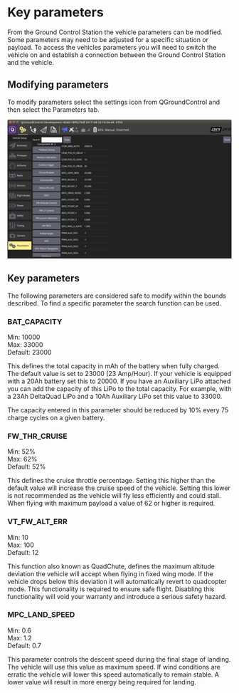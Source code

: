 # Key parameters

From the Ground Control Station the vehicle parameters can be modified. Some parameters may need to be adjusted for a specific situation or payload. To access the vehicles parameters you will need to switch the vehicle on and establish a connection between the Ground Control Station and the vehicle.

## Modifying parameters

To modify parameters select the settings icon from QGroundControl and then select the Parameters tab.

![](<../assets/QGC Params.png>)

## Key parameters

The following parameters are considered safe to modify within the bounds described. To find a specific parameter the search function can be used.

### **BAT\_CAPACITY**

Min: 10000\
Max: 33000\
Default: 23000

This defines the total capacity in mAh of the battery when fully charged. The default value is set to 23000 (23 Amp/Hour). If your vehicle is equipped with a 20Ah battery set this to 20000. If you have an Auxiliary LiPo attached you can add the capacity of this LiPo to the total capacity. For example, with a 23Ah DeltaQuad LiPo and a 10Ah Auxiliary LiPo set this value to 33000.

The capacity entered in this parameter should be reduced by 10% every 75 charge cycles on a given battery.

### FW\_THR\_CRUISE

Min: 52%\
Max: 62%\
Default: 52%

This defines the cruise throttle percentage. Setting this higher than the default value will increase the cruise speed of the vehicle. Setting this lower is not recommended as the vehicle will fly less efficiently and could stall. When flying with maximum payload a value of 62 or higher is required.

### VT\_FW\_ALT\_ERR

Min: 10\
Max: 100\
Default: 12

This function also known as QuadChute, defines the maximum altitude deviation the vehicle will accept when flying in fixed wing mode. If the vehicle drops below this deviation it will automatically revert to quadcopter mode. This functionality is required to ensure safe flight. Disabling this functionality will void your warranty and introduce a serious safety hazard.

### MPC\_LAND\_SPEED

Min: 0.6\
Max: 1.2\
Default: 0.7

This parameter controls the descent speed during the final stage of landing. The vehicle will use this value as maximum speed. If wind conditions are erratic the vehicle will lower this speed automatically to remain stable. A lower value will result in more energy being required for landing.
